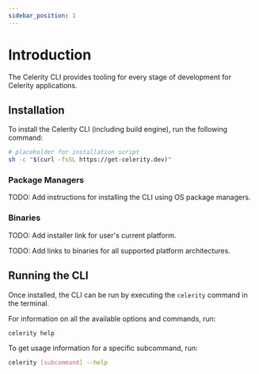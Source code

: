 ```yaml
---
sidebar_position: 1
---
```


# Introduction

The Celerity CLI provides tooling for every stage of development for Celerity applications.

## Installation

To install the Celerity CLI (including build engine), run the following command:

```bash
# placeholder for installation script
sh -c "$(curl -fsSL https://get-celerity.dev)"
```

### Package Managers

TODO: Add instructions for installing the CLI using OS package managers.

### Binaries

TODO: Add installer link for user's current platform.

TODO: Add links to binaries for all supported platform architectures.

## Running the CLI

Once installed, the CLI can be run by executing the `celerity` command in the terminal.

For information on all the available options and commands, run:

```bash
celerity help
```

To get usage information for a specific subcommand, run:

```bash
celerity [subcommand] --help
```
